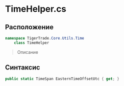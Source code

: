
# TimeHelper.cs
## Расположение
```csharp
namespace TigerTrade.Core.Utils.Time  
    class TimeHelper
```

> Описание

## Синтаксис
```csharp
public static TimeSpan EasternTimeOffsetUtc { get; }
```

